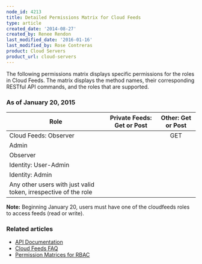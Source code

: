 ```yaml
---
node_id: 4213
title: Detailed Permissions Matrix for Cloud Feeds
type: article
created_date: '2014-08-27'
created_by: Renee Rendon
last_modified_date: '2016-01-16'
last_modified_by: Rose Contreras
product: Cloud Servers
product_url: cloud-servers
---
```


The following permissions matrix displays specific permissions for the roles in Cloud Feeds. The matrix displays the method names, their corresponding RESTful API commands, and the roles that are supported.

### As of January 20, 2015

Role | Private Feeds: Get or Post | Other: Get or Post
--- | :---: | :---:
Cloud Feeds: Observer | &nbsp; | GET
Admin | &nbsp; | &nbsp;
Observer | &nbsp; | &nbsp;
Identity: User-Admin | &nbsp; |&nbsp;
Identity: Admin | &nbsp; | &nbsp;
Any other users with just valid token, irrespective of the role | &nbsp; | &nbsp;

**Note:** Beginning January 20, users must have one of the cloudfeeds roles to access feeds (read or write).

### Related articles
-  [API Documentation](https://developer.rackspace.com/docs/)
-  [Cloud Feeds FAQ](/how-to/cloud-feeds-faq)
-  [Permission Matrices for RBAC](/how-to/permissions-matrix-for-role-based-access-control-rbac)
